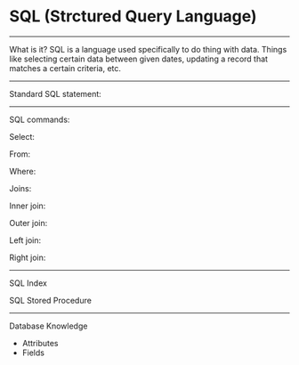 # SQL (Strctured Query Language)
--------------------------------
What is it?
SQL is a language used specifically to do thing with data. Things like selecting certain data between given dates, updating a record that matches a certain criteria, etc.

--------------------------------
Standard SQL statement:


--------------------------------
SQL commands:

Select:

From:

Where:

Joins:

Inner join:

Outer join:

Left join:

Right join:

------------------------------
SQL Index

SQL Stored Procedure

------------------------------
Database Knowledge
- Attributes
- Fields
